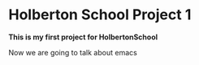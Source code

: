 # Holberton School Project 1
**This is my first project for HolbertonSchool**

Now we are going to talk about emacs